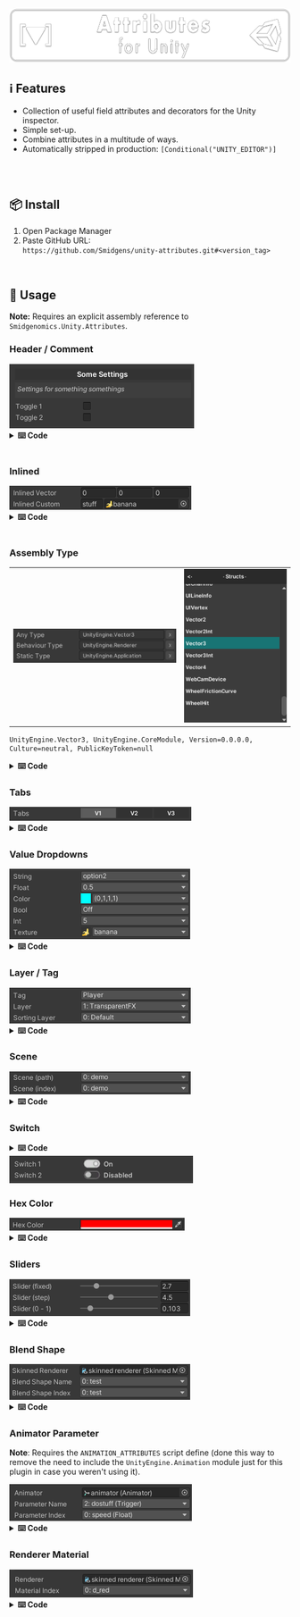 ![](/.github/.banner.png?raw=true "")

<!--
snippets


<details>
  <summary>
    <b>⌨️ Code</b>
  </summary>
  

</details>

-->


## ℹ️ Features

* Collection of useful field attributes and decorators for the Unity inspector.
* Simple set-up.
* Combine attributes in a multitude of ways.
* Automatically stripped in production: `[Conditional("UNITY_EDITOR")]`

<br/>

<br/>

## 📦 Install

1. Open Package Manager
2. Paste GitHub URL:\
`https://github.com/Smidgens/unity-attributes.git#<version_tag>`


<br/>

## 🚀 Usage

**Note:** Requires an explicit assembly reference to `Smidgenomics.Unity.Attributes`.

### Header / Comment


<img src="/.github/preview/decorators.png" />

<details>
  <summary>
    <b>⌨️ Code</b>
  </summary>
  
```cs
[BoxHeader("Some Settings")]
[BoxComment("Settings for something somethings")]
public bool toggle1;
public bool toggle2;
```
</details>

<br/>


### Inlined


<img src="/.github/preview/inlined.png" />

<details>
  <summary>
    <b>⌨️ Code</b>
  </summary>

```cs
[Serializable] public struct T1 { public string key; public Texture2D icon; }

[Inlined] public Vector3 inlinedVector;

[FieldSize(nameof(T1.key), 40f)]
[Inlined] public T1 inlinedCustom;

```

</details>

<br/>

### Assembly Type

<table>

<tr>
<td>
<img src="/.github/preview/assemblytype.png" />
</td>
<td>
<img src="/.github/preview/typefind.png" />
</td>


</tr>

</table>

```
UnityEngine.Vector3, UnityEngine.CoreModule, Version=0.0.0.0, Culture=neutral, PublicKeyToken=null
```

<details>
  <summary>
    <b>⌨️ Code</b>
  </summary>
  
```cs
[AssemblyType]
public string anyType;

// restrict options to behaviour scripts
[IsType(typeof(Component))]
[AssemblyType]
public string behaviourType;

// restrict options to static classes
[IsStatic]
[AssemblyType]
public string staticType;


```
```cs
var t = System.Type.GetType(behaviourType);
Component[] components = GetComponents(t);
```

</details>






### Tabs

<img src="/.github/preview/tabs.png" />

<details>
  <summary>
    <b>⌨️ Code</b>
  </summary>
  
```cs
[Serializable] public struct ToggleData { public int x; public bool v1, v2, v3; }
[Tabs] public T2 tabs;
```
  

</details>


### Value Dropdowns

<img src="/.github/preview/options.png" />


<details>
  <summary>
    <b>⌨️ Code</b>
  </summary>
  

```cs

[StringOptions("option1", "option2")]
public string _string;

[FloatOptions(0.5f, 1.2f, 2.4f)]
public float _float;

[ColorOptions("red", "blue", "cyan")]
public Color _color;

[BoolOptions("Off", "On")]
public bool _bool;

[IntOptions(0, 10)] 
public int _int;

[AssetOptions("Assets/Game/Icons/")]
public Texture2D _texture;
```


</details>


### Layer / Tag

<img src="/.github/preview/layer.png" />

<details>
  <summary>
    <b>⌨️ Code</b>
  </summary>
  
```cs
[Tag] public string _tag;
[Layer] public int _layer;
[SortLayer] public int _sortingLayer;
```

</details>


### Scene


<img src="/.github/preview/buildscene.png" />

<details>
  <summary>
    <b>⌨️ Code</b>
  </summary>


```cs
// asset path
[BuildScene]
public string scenePath;

// index in build settings
[BuildScene]
public int sceneIndex;
```

</details>






### Switch


<details>
  <summary>
    <b>⌨️ Code</b>
  </summary>

```cs
[Switch("Off", "On")] public bool switch1;
[Switch("Disabled", "Enabled")] public bool switch2;
```



</details>


<img src="/.github/preview/switch.png" />

### Hex Color

<img src="/.github/preview/hexcolor.png" />

<details>
  <summary>
    <b>⌨️ Code</b>
  </summary>

```cs
[HexColor] public string hexColor = "#f00";
```

</details>


### Sliders

<img src="/.github/preview/sliders.png" />

<details>
  <summary>
    <b>⌨️ Code</b>
  </summary>

```cs

// decimal precision
[Slider(1f, 10f, 1)]
public float sliderPrecision = 0f;

// step value
[Slider(1f, 10f, 0.5f)]
public float sliderStep = 0f;

// equivalent to [Range(0f,1f)]
[Slider01] 
public float slider01 = 0f;
```


</details>


### Blend Shape

<img src="/.github/preview/blendshape.png" />

<details>
  <summary>
    <b>⌨️ Code</b>
  </summary>
  
```cs
public SkinnedMeshRenderer _skinnedRenderer;

// store name
[BlendShape(nameof(_skinnedRenderer))]
public string _blendShapeName;

// store index
[BlendShape(nameof(_skinnedRenderer))]
public int _blendShapeIndex;
```

</details>





### Animator Parameter

**Note**: Requires the `ANIMATION_ATTRIBUTES` script define (done this way to remove the need to include the `UnityEngine.Animation` module just for this plugin in case you weren't using it).

<img src="/.github/preview/animatorparameter.png" />

<details>
  <summary>
    <b>⌨️ Code</b>
  </summary>

```cs
public Animator _animator;

// store name
[AnimatorParameter(nameof(_animator))]
public string parameterName;

// store index
[AnimatorParameter(nameof(_animator))]
public int parameterIndex;
```


</details>


### Renderer Material

<img src="/.github/preview/renderermaterial.png" />

<details>
  <summary>
    <b>⌨️ Code</b>
  </summary>
  
```cs
public Renderer _renderer;

[RendererMaterial(nameof(_renderer))]
public int _materialIndex;
```

</details>




